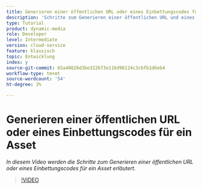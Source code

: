 ```yaml
---
title: Generieren einer öffentlichen URL oder eines Einbettungscodes für ein Asset
description: 'Schritte zum Generieren einer öffentlichen URL und eines Einbettungscodes für ein Asset in Dynamic Media '
type: Tutorial
product: dynamic-media
role: Developer
level: Intermediate
version: cloud-service
feature: klassisch
topic: Entwicklung
index: y
source-git-commit: 65a40826d3be322673e116d98124c3cbfb1d6eb4
workflow-type: tm+mt
source-wordcount: '54'
ht-degree: 3%

---
```



# Generieren einer öffentlichen URL oder eines Einbettungscodes für ein Asset

*In diesem Video werden die Schritte zum Generieren einer öffentlichen URL oder eines Einbettungscodes für ein Asset erläutert.*

>[!VIDEO](https://video.tv.adobe.com/v/335364?quality=9&learn=on)
